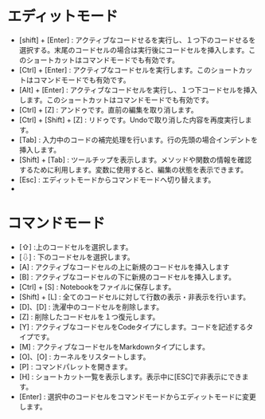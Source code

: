 # エディットモード
- [shift] + [Enter] : アクティブなコードせるを実行し、１つ下のコードせるを選択する。末尾のコードセルの場合は実行後にコードセルを挿入します。このショートカットはコマンドモードでも有効です。
- [Ctrl] + [Enter] : アクティブなコードセルを実行します。このショートカットはコマンドモードでも有効です。
- [Alt] + [Enter] : アクティブなコードセルを実行し、１つ下コードセルを挿入します。このショートカットはコマンドモードでも有効です。
- [Ctrl] + [Z] : アンドゥです。直前の編集を取り消します。
- [Ctrl] + [Shift] + [Z] : リドゥです。Undoで取り消した内容を再度実行します。
- [Tab] : 入力中のコードの補完処理を行います。行の先頭の場合インデントを挿入します。
- [Shift] + [Tab] : ツールチップを表示します。メソッドや関数の情報を確認するために利用します。変数に使用すると、編集の状態を表示できます。
- [Esc] : エディットモードからコマンドモードへ切り替えます。
-
# コマンドモード
- [⇧] :上のコードセルを選択します。
- [⇩] : 下のコードセルを選択します。
- [A] : アクティブなコードセルの上に新規のコードセルを挿入します
- [B] : アクティブなコードセルの下に新規のコードセルを挿入します。
- [Ctrl] + [S] : Notebookをファイルに保存します。
- [Shift] + [L] : 全てのコードセルに対して行数の表示・非表示を行います。
- [D]、[D] : 洗濯中のコードセルを削除します。
- [Z] : 削除したコードセルを１つ復元します。
- [Y] : アクティブなコードセルをCodeタイプにします。コードを記述するタイプです。
- [M] : アクティブなコードセルをMarkdownタイプにします。
- [O]、[O] : カーネルをリスタートします。
- [P] : コマンドパレットを開きます。
- [H] : ショートカット一覧を表示します。表示中に[ESC]で非表示にできます。
- [Enter] : 選択中のコードセルをコマンドモードからエディットモードに変更します。
